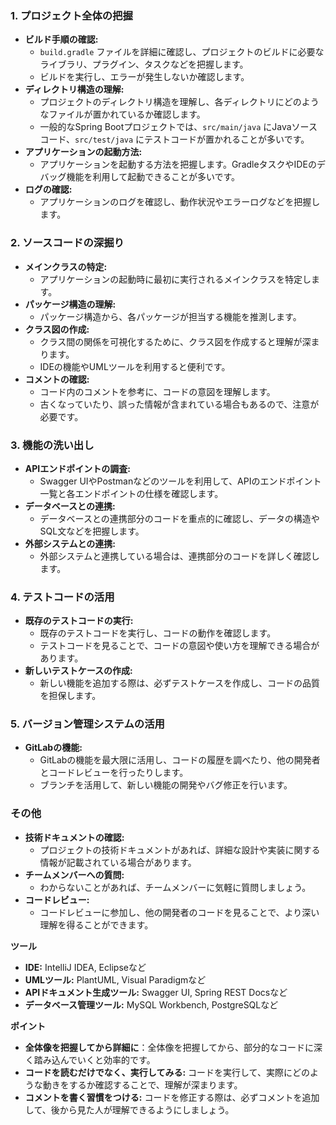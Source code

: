 

### 1. **プロジェクト全体の把握**

* **ビルド手順の確認:**
    - `build.gradle` ファイルを詳細に確認し、プロジェクトのビルドに必要なライブラリ、プラグイン、タスクなどを把握します。
    - ビルドを実行し、エラーが発生しないか確認します。
* **ディレクトリ構造の理解:**
    - プロジェクトのディレクトリ構造を理解し、各ディレクトリにどのようなファイルが置かれているか確認します。
    - 一般的なSpring Bootプロジェクトでは、`src/main/java` にJavaソースコード、`src/test/java` にテストコードが置かれることが多いです。
* **アプリケーションの起動方法:**
    - アプリケーションを起動する方法を把握します。GradleタスクやIDEのデバッグ機能を利用して起動できることが多いです。
* **ログの確認:**
    - アプリケーションのログを確認し、動作状況やエラーログなどを把握します。

### 2. **ソースコードの深掘り**

* **メインクラスの特定:**
    - アプリケーションの起動時に最初に実行されるメインクラスを特定します。
* **パッケージ構造の理解:**
    - パッケージ構造から、各パッケージが担当する機能を推測します。
* **クラス図の作成:**
    - クラス間の関係を可視化するために、クラス図を作成すると理解が深まります。
    - IDEの機能やUMLツールを利用すると便利です。
* **コメントの確認:**
    - コード内のコメントを参考に、コードの意図を理解します。
    - 古くなっていたり、誤った情報が含まれている場合もあるので、注意が必要です。

### 3. **機能の洗い出し**

* **APIエンドポイントの調査:**
    - Swagger UIやPostmanなどのツールを利用して、APIのエンドポイント一覧と各エンドポイントの仕様を確認します。
* **データベースとの連携:**
    - データベースとの連携部分のコードを重点的に確認し、データの構造やSQL文などを把握します。
* **外部システムとの連携:**
    - 外部システムと連携している場合は、連携部分のコードを詳しく確認します。

### 4. **テストコードの活用**

* **既存のテストコードの実行:**
    - 既存のテストコードを実行し、コードの動作を確認します。
    - テストコードを見ることで、コードの意図や使い方を理解できる場合があります。
* **新しいテストケースの作成:**
    - 新しい機能を追加する際は、必ずテストケースを作成し、コードの品質を担保します。

### 5. **バージョン管理システムの活用**

* **GitLabの機能:**
    - GitLabの機能を最大限に活用し、コードの履歴を調べたり、他の開発者とコードレビューを行ったりします。
    - ブランチを活用して、新しい機能の開発やバグ修正を行います。

### **その他**

* **技術ドキュメントの確認:**
    - プロジェクトの技術ドキュメントがあれば、詳細な設計や実装に関する情報が記載されている場合があります。
* **チームメンバーへの質問:**
    - わからないことがあれば、チームメンバーに気軽に質問しましょう。
* **コードレビュー:**
    - コードレビューに参加し、他の開発者のコードを見ることで、より深い理解を得ることができます。

**ツール**

* **IDE:** IntelliJ IDEA, Eclipseなど
* **UMLツール:** PlantUML, Visual Paradigmなど
* **APIドキュメント生成ツール:** Swagger UI, Spring REST Docsなど
* **データベース管理ツール:** MySQL Workbench, PostgreSQLなど

**ポイント**

* **全体像を把握してから詳細に**：全体像を把握してから、部分的なコードに深く踏み込んでいくと効率的です。
* **コードを読むだけでなく、実行してみる:** コードを実行して、実際にどのような動きをするか確認することで、理解が深まります。
* **コメントを書く習慣をつける:** コードを修正する際は、必ずコメントを追加して、後から見た人が理解できるようにしましょう。

